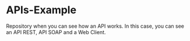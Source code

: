 # APIs-Example
Repository when you can see how an API works. In this case, you can see an API REST, API SOAP and a Web Client.
